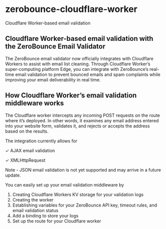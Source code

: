 # zerobounce-cloudflare-worker
Cloudflare Worker-based email validation

## Cloudflare Worker-based email validation with the ZeroBounce Email Validator
The ZeroBounce email validator now officially integrates with Cloudflare Workers to assist with email list cleaning. Through Cloudflare Worker’s super-computing platform Edge, you can integrate with ZeroBounce’s real-time email validation to prevent bounced emails and spam complaints while improving your email deliverability in real time.
## How Cloudflare Worker’s email validation middleware works
The Cloudflare worker intercepts any incoming POST requests on the route where it’s deployed. In other words, it examines any email address entered into your website form, validates it, and rejects or accepts the address based on the results.

The integration currently allows for

✓ AJAX email validation

✓ XMLHttpRequest

Note - JSON email validation is not yet supported and may arrive in a future update.


You can easily set up your email validation middleware by

1. Creating Cloudflare Workers KV storage for your validation logs
2. Creating the worker
3. Establishing variables for your ZeroBounce API key, timeout rules, and email validation status
4. Add a binding to store your logs
5. Set up the route for your Cloudflare worker
